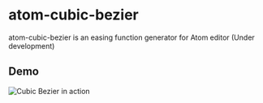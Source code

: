 atom-cubic-bezier
=================

atom-cubic-bezier  is an easing function generator for Atom editor (Under development)

## Demo

![Cubic Bezier in action](https://github.com/senthilporunan/atom-cubic-bezier/blob/master/resources/output.gif)
